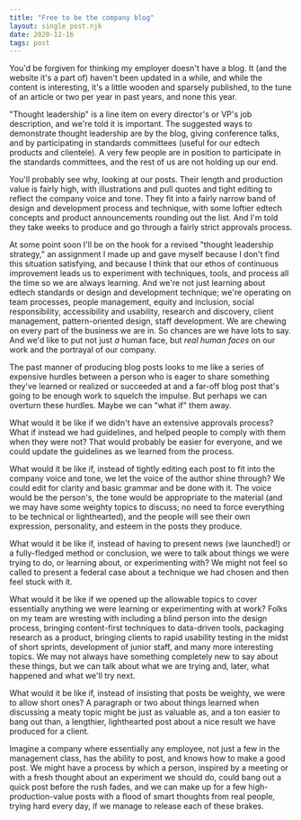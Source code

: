 ```yaml
---
title: "Free to be the company blog"
layout: single_post.njk
date: 2020-12-16
tags: post
---
```


You'd be forgiven for thinking my employer doesn't have a blog. It (and the website it's a part of) haven't been updated in a while, and while the content is interesting, it's a little wooden and sparsely published, to the tune of an article or two per year in past years, and none this year.

"Thought leadership" is a line item on every director's or VP's job description, and we're told it is important. The suggested ways to demonstrate thought leadership are by the blog, giving conference talks, and by participating in standards committees (useful for our edtech products and clientele). A very few people are in position to participate in the standards committees, and the rest of us are not holding up our end.

You'll probably see why, looking at our posts. Their length and production value is fairly high, with illustrations and pull quotes and tight editing to reflect the company voice and tone. They fit into a fairly narrow band of design and development process and technique, with some loftier edtech concepts and product announcements rounding out the list. And I'm told they take weeks to produce and go through a fairly strict approvals process.

At some point soon I'll be on the hook for a revised "thought leadership strategy," an assignment I made up and gave myself because I don't find this situation satisfying, and because I think that our ethos of continuous improvement leads us to experiment with techniques, tools, and process all the time so we are always learning. And we're not just learning about edtech standards or design and development technique; we're operating on team processes, people management, equity and inclusion, social responsibility, accessibility and usability, research and discovery, client management, pattern-oriented design, staff development. We are chewing on every part of the business we are in. So chances are we have lots to say. And we'd like to put not just _a_ human face, but _real human faces_ on our work and the portrayal of our company.

The past manner of producing blog posts looks to me like a series of expensive hurdles between a person who is eager to share something they've learned or realized or succeeded at and a far-off blog post that's going to be enough work to squelch the impulse. But perhaps we can overturn these hurdles. Maybe we can "what if" them away.

What would it be like if we didn't have an extensive approvals process? What if instead we had guidelines, and helped people to comply with them when they were not? That would probably be easier for everyone, and we could update the guidelines as we learned from the process.

What would it be like if, instead of tightly editing each post to fit into the company voice and tone, we let the voice of the author shine through? We could edit for clarity and basic grammar and be done with it. The voice would be the person's, the tone would be appropriate to the material (and we may have some weighty topics to discuss; no need to force everything to be technical or lighthearted), and the people will see their own expression, personality, and esteem in the posts they produce.

What would it be like if, instead of having to present news (we launched!) or a fully-fledged method or conclusion, we were to talk about things we were trying to do, or learning about, or experimenting with? We might not feel so called to present a federal case about a technique we had chosen and then feel stuck with it.

What would it be like if we opened up the allowable topics to cover essentially anything we were learning or experimenting with at work? Folks on my team are wresting with including a blind person into the design process, bringing content-first techniques to data-driven tools, packaging research as a product, bringing clients to rapid usability testing in the midst of short sprints, development of junior staff, and many more interesting topics. We may not always have something completely new to say about these things, but we can talk about what we are trying and, later, what happened and what we'll try next.

What would it be like if, instead of insisting that posts be weighty, we were to allow short ones? A paragraph or two about things learned when discussing a meaty topic might be just as valuable as, and a ton easier to bang out than, a lengthier, lighthearted post about a nice result we have produced for a client.

Imagine a company where essentially any employee, not just a few in the management class, has the ability to post, and knows how to make a good post. We might have a process by which a person, inspired by a meeting or with a fresh thought about an experiment we should do, could bang out a quick post before the rush fades, and we can make up for a few high-production-value posts with a flood of smart thoughts from real people, trying hard every day, if we manage to release each of these brakes.
